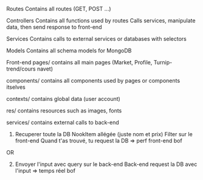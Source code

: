 Routes
Contains all routes (GET, POST ...)

Controllers
Contains all functions used by routes
Calls services, manipulate data, then send response to front-end

Services
Contains calls to external services or databases with selectors

Models
Contains all schema models for MongoDB



Front-end
  pages/
  contains all main pages (Market, Profile, Turnip-trend/cours navet)

  components/
  contains all components used by pages or components itselves

  contexts/
  contains global data (user account)

  res/
  contains resources such as images, fonts

  services/
  contains external calls to back-end


1) Recuperer toute la DB NookItem allégée (juste nom et prix)
   Filter sur le front-end
   Quand t'as trouvé, tu request la DB
   => perf front-end bof

OR

2) Envoyer l'input avec query sur le back-end
   Back-end request la DB avec l'input
   => temps réel bof